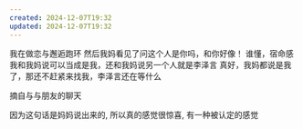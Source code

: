 ```yaml
---
created: 2024-12-07T19:32
updated: 2024-12-07T19:32
---
```

我在做恋与邂逅跑环
然后我妈看见了问这个人是你吗，和你好像！
谁懂，宿命感
我和我妈说可以当成是我，还和我妈说另一个人就是李泽言
真好，我妈都说是我了，那还不赶紧来找我，李泽言还在等什么

摘自与与朋友的聊天 

因为这句话是妈妈说出来的, 所以真的感觉很惊喜, 有一种被认定的感觉 